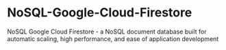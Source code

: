# NoSQL-Google-Cloud-Firestore
NoSQL Google Cloud Firestore - a NoSQL document database built for automatic scaling, high performance, and ease of application development
